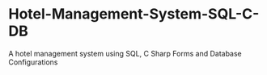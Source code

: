 # Hotel-Management-System-SQL-C-DB

A hotel management system using SQL, C Sharp Forms and Database Configurations
